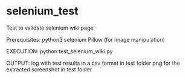 # selenium_test
Test to validate selenium wiki page

Prerequisites:
python3
selenium
Pillow (for image manipulation)

EXECUTION: 
python <path>test_selenium_wiki.py

OUTPUT:
log with test results in a csv format in test folder
png for the extracted screenshot in test folder
